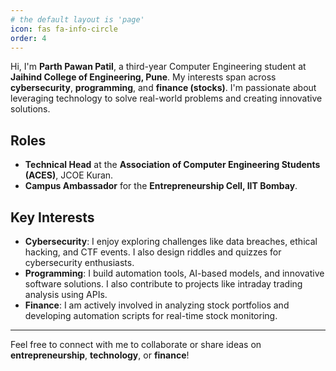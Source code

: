 ```yaml
---
# the default layout is 'page'
icon: fas fa-info-circle
order: 4
---
```


Hi, I'm **Parth Pawan Patil**, a third-year Computer Engineering student at **Jaihind College of Engineering, Pune**. My interests span across **cybersecurity**, **programming**, and **finance (stocks)**. I'm passionate about leveraging technology to solve real-world problems and creating innovative solutions. 

## Roles
- **Technical Head** at the **Association of Computer Engineering Students (ACES)**, JCOE Kuran.
- **Campus Ambassador** for the **Entrepreneurship Cell, IIT Bombay**.
  
## Key Interests
- **Cybersecurity**: I enjoy exploring challenges like data breaches, ethical hacking, and CTF events. I also design riddles and quizzes for cybersecurity enthusiasts.
- **Programming**: I build automation tools, AI-based models, and innovative software solutions. I also contribute to projects like intraday trading analysis using APIs.
- **Finance**: I am actively involved in analyzing stock portfolios and developing automation scripts for real-time stock monitoring.

---

Feel free to connect with me to collaborate or share ideas on **entrepreneurship**, **technology**, or **finance**!
 
